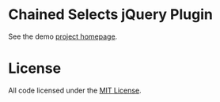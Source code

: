 <h1>Chained Selects jQuery Plugin</h1>

See the demo <a href="http://www.leonelfolmer.com/sources/ChainedSelectsjQueryPlugin/">project homepage</a>.

<h1>License</h1>
All code licensed under the <a href="http://www.opensource.org/licenses/mit-license.php">MIT License</a>.
